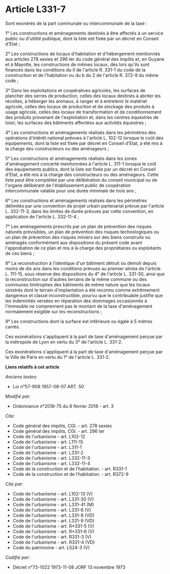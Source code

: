 # Article L331-7

Sont exonérés de la part communale ou intercommunale de la taxe :

1° Les constructions et aménagements destinés à être affectés à un service public ou d'utilité publique, dont la liste est
fixée par un décret en Conseil d'Etat ;

2° Les constructions de locaux d'habitation et d'hébergement mentionnés aux articles 278 sexies et 296 ter du code général
des impôts et, en Guyane et à Mayotte, les constructions de mêmes locaux, dès lors qu'ils sont financés dans les conditions
du II de l'article R. 331-1 du code de la construction et de l'habitation ou du b du 2 de l'article R. 372-9 du même code ;

3° Dans les exploitations et coopératives agricoles, les surfaces de plancher des serres de production, celles des locaux
destinés à abriter les récoltes, à héberger les animaux, à ranger et à entretenir le matériel agricole, celles des locaux de
production et de stockage des produits à usage agricole, celles des locaux de transformation et de conditionnement des
produits provenant de l'exploitation et, dans les centres équestres de loisir, les surfaces des bâtiments affectées aux
activités équestres ;

4° Les constructions et aménagements réalisés dans les périmètres des opérations d'intérêt national prévues à l'article L.
102-12 lorsque le coût des équipements, dont la liste est fixée par décret en Conseil d'Etat, a été mis à la charge des
constructeurs ou des aménageurs ;

5° Les constructions et aménagements réalisés dans les zones d'aménagement concerté mentionnées à l'article L. 311-1 lorsque
le coût des équipements publics, dont la liste est fixée par un décret en Conseil d'Etat, a été mis à la charge des
constructeurs ou des aménageurs. Cette liste peut être complétée par une délibération du conseil municipal ou de l'organe
délibérant de l'établissement public de coopération intercommunale valable pour une durée minimale de trois ans ;

6° Les constructions et aménagements réalisés dans les périmètres délimités par une convention de projet urbain partenarial
prévue par l'article L. 332-11-3, dans les limites de durée prévues par cette convention, en application de l'article L.
332-11-4 ;

7° Les aménagements prescrits par un plan de prévention des risques naturels prévisibles, un plan de prévention des risques
technologiques ou un plan de prévention des risques miniers sur des biens construits ou aménagés conformément aux
dispositions du présent code avant l'approbation de ce plan et mis à la charge des propriétaires ou exploitants de ces
biens ;

8° La reconstruction à l'identique d'un bâtiment détruit ou démoli depuis moins de dix ans dans les conditions prévues au
premier alinéa de l'article L. 111-15, sous réserve des dispositions du 4° de l'article L. 331-30, ainsi que la
reconstruction sur d'autres terrains de la même commune ou des communes limitrophes des bâtiments de même nature que les
locaux sinistrés dont le terrain d'implantation a été reconnu comme extrêmement dangereux et classé inconstructible, pourvu
que le contribuable justifie que les indemnités versées en réparation des dommages occasionnés à l'immeuble ne comprennent
pas le montant de la taxe d'aménagement normalement exigible sur les reconstructions ;

9° Les constructions dont la surface est inférieure ou égale à 5 mètres carrés.

Ces exonérations s'appliquent à la part de taxe d'aménagement perçue par la métropole de Lyon en vertu du 3° de l'article L.
331-2.

Ces exonérations s'appliquent à la part de taxe d'aménagement perçue par la Ville de Paris en vertu du 1° de l'article L.
331-2.

**Liens relatifs à cet article**

_Anciens textes_:

  - Loi n°57-908 1957-08-07 ART. 50

_Modifié par_:

  - Ordonnance n°2018-75 du 8 février 2018 - art. 3

_Cite_:

  - Code général des impôts, CGI. - art. 278 sexies
  - Code général des impôts, CGI. - art. 296 ter
  - Code de l'urbanisme - art. L102-12
  - Code de l'urbanisme - art. L111-15
  - Code de l'urbanisme - art. L311-1
  - Code de l'urbanisme - art. L331-2
  - Code de l'urbanisme - art. L332-11-3
  - Code de l'urbanisme - art. L332-11-4
  - Code de la construction et de l'habitation. - art. R331-1
  - Code de la construction et de l'habitation. - art. R372-9

_Cité par_:

  - Code de l'urbanisme - art. L102-13 (V)
  - Code de l'urbanisme - art. L331-30 (V)
  - Code de l'urbanisme - art. L331-41 (M)
  - Code de l'urbanisme - art. L331-6 (V)
  - Code de l'urbanisme - art. L331-8 (VD)
  - Code de l'urbanisme - art. L331-9 (VD)
  - Code de l'urbanisme - art. R*331-5 (V)
  - Code de l'urbanisme - art. R*331-6 (V)
  - Code de l'urbanisme - art. R331-3 (V)
  - Code de l'urbanisme - art. R331-4 (VD)
  - Code du patrimoine - art. L524-3 (V)

_Codifié par_:

  - Décret n°73-1022 1973-11-08 JORF 13 novembre 1973
